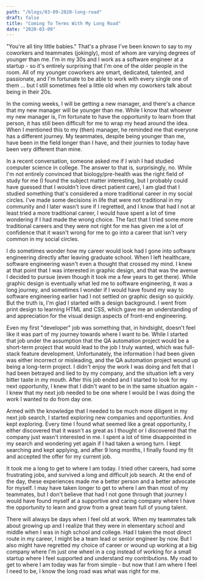 ```yaml
---
path: "/blogs/03-09-2020-long-road"
draft: false 
title: "Coming To Terms With My Long Road"
date: "2020-03-09"
---
```


"You're all tiny little babies." That's a phrase I've been known to say to my coworkers and teammates (jokingly), most of whom are varying degrees of younger than me. I'm in my 30s and I work as a software engineer at a startup - so it's entirely surprising that I'm one of the older people in the room. All of my younger coworkers are smart, dedicated, talented, and passionate, and I'm fortunate to be able to work with every single one of them ... but I still sometimes feel a little old when my coworkers talk about being in their 20s.

In the coming weeks, I will be getting a new manager, and there's a chance that my new manager will be younger than me. While I know that whoever my new manager is, I'm fortunate to have the opportunity to learn from that person, it has still been difficult for me to wrap my head around the idea. When I mentioned this to my (then) manager, he reminded me that everyone has a different journey. My teammates, despite being younger than me, have been in the field longer than I have, and their journies to today have been very different than mine.

In a recent conversation, someone asked me if I wish I had studied computer science in college. The answer to that is, surprisingly, no. While I'm not entirely convinced that biology/pre-health was the right field of study for me (I found the subject matter interesting, but I probably could have guessed that I wouldn't love direct patient care), I am glad that I studied something that's considered a more traditional career in my social circles. I've made some decisions in life that were not traditional in my community and I later wasn't sure if I regretted, and I know that had I not at least tried a more traditional career, I would have spent a lot of time wondering if I had made the wrong choice. The fact that I tried some more traditional careers and they were not right for me has given me a lot of confidence that it wasn't wrong for me to go into a career that isn't very common in my social circles.

I do sometimes wonder how my career would look had I gone into software engineering directly after leaving graduate school. When I left healthcare, software engineering wasn't even a thought that crossed my mind. I knew at that point that I was interested in graphic design, and that was the avenue I decided to pursue (even though it took me a few years to get there). While graphic design is eventually what led me to software engineering, it was a long journey, and sometimes I wonder if I would have found my way to software engineering earlier had I not settled on graphic design so quickly. But the truth is, I'm glad I started with a design background. I went from print design to learning HTML and CSS, which gave me an understanding of and appreciation for the visual design aspects of front-end engineering.

Even my first "developer" job was something that, in hindsight, doesn't feel like it was part of my journey towards where I want to be. While I started that job under the assumption that the QA automation project would be a short-term project that would lead to the job I truly wanted, which was full-stack feature development. Unfortunately, the information I had been given was either incorrect or misleading, and the QA automation project wound up being a long-term project. I didn't enjoy the work I was doing and felt that I had been betrayed and lied to by my company, and the situation left a very bitter taste in my mouth. After this job ended and I started to look for my next opportunity, I knew that I didn't want to be in the same situation again - I knew that my next job needed to be one where I would be I was doing the work I wanted to do from day one.

Armed with the knowledge that I needed to be much more diligent in my next job search, I started exploring new companies and opportunities. And kept exploring. Every time I found what seemed like a great opportunity, I either discovered that it wasn't as great as I thought or I discovered that the company just wasn't interested in me. I spent a lot of time disappointed in my search and wondering yet again if I had taken a wrong turn. I kept searching and kept applying, and after 9 long months, I finally found my fit and accepted the offer for my current job.

It took me a long to get to where I am today. I tried other careers, had some frustrating jobs, and survived a long and difficult job search. At the end of the day, these experiences made me a better person and a better advocate for myself. I may have taken longer to get to where I am than most of my teammates, but I don't believe that had I not gone through that journey I would have found myself at a supportive and caring company where I have the opportunity to learn and grow from a great team full of young talent. 

There will always be days when I feel old at work. When my teammates talk about growing up and I realize that they were in elementary school and middle when I was in high school and college. Had I taken the most direct route in my career, I might be a team lead or senior engineer by now. But I also might have regretted my choice of career or wound up working at a big company where I'm just one wheel in a cog instead of working for a small startup where I feel supported and understand my contributions. My road to get to where I am today was far from simple - but now that I am where I feel I need to be, I know the long road was what was right for me.